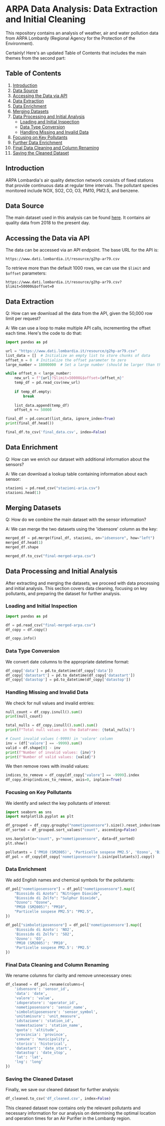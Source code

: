# ARPA Data Analysis: Data Extraction and Initial Cleaning

This repository contains an analysis of weather, air and water pollution data from ARPA Lombardy (Regional Agency for the Protection of the Environment).

Certainly! Here's an updated Table of Contents that includes the main themes from the second part:

## Table of Contents
1. [Introduction](#introduction)
2. [Data Source](#data-source)
3. [Accessing the Data via API](#accessing-the-data-via-api)
4. [Data Extraction](#data-extraction)
5. [Data Enrichment](#data-enrichment)
6. [Merging Datasets](#merging-datasets)
7. [Data Processing and Initial Analysis](#data-processing-and-initial-analysis)
    - [Loading and Initial Inspection](#loading-and-initial-inspection)
    - [Data Type Conversion](#data-type-conversion)
    - [Handling Missing and Invalid Data](#handling-missing-and-invalid-data)
8. [Focusing on Key Pollutants](#focusing-on-key-pollutants)
9. [Further Data Enrichment](#further-data-enrichment)
10. [Final Data Cleaning and Column Renaming](#final-data-cleaning-and-column-renaming)
11. [Saving the Cleaned Dataset](#saving-the-cleaned-dataset)

## Introduction

ARPA Lombardia's air quality detection network consists of fixed stations that provide continuous data at regular time intervals. The pollutant species monitored include NOX, SO2, CO, O3, PM10, PM2.5, and benzene.

## Data Source

The main dataset used in this analysis can be found [here](https://www.dati.lombardia.it/Ambiente/Dati-sensori-aria-dal-2018/g2hp-ar79/about_data). It contains air quality data from 2018 to the present day.

## Accessing the Data via API

The data can be accessed via an API endpoint. The base URL for the API is:

```
https://www.dati.lombardia.it/resource/g2hp-ar79.csv
```

To retrieve more than the default 1000 rows, we can use the `$limit` and `$offset` parameters:

```
https://www.dati.lombardia.it/resource/g2hp-ar79.csv?$limit=50000&$offset=0
```

## Data Extraction

Q: How can we download all the data from the API, given the 50,000 row limit per request?

A: We can use a loop to make multiple API calls, incrementing the offset each time. Here's the code to do that:

```python
import pandas as pd

url = "https://www.dati.lombardia.it/resource/g2hp-ar79.csv"
list_data = []  # Initialize an empty list to store chunks of data
offset_n = 0  # Initialize the offset parameter to zero
large_number = 18000000  # Set a large number (should be larger than the rows in the dataset)

while offset_n < large_number:
    new_url = f"{url}?$limit=50000&$offset={offset_n}"
    temp_df = pd.read_csv(new_url)
    
    if temp_df.empty:
        break
    
    list_data.append(temp_df)
    offset_n += 50000

final_df = pd.concat(list_data, ignore_index=True)
print(final_df.head())

final_df.to_csv('final_data.csv', index=False)
```

## Data Enrichment

Q: How can we enrich our dataset with additional information about the sensors?

A: We can download a lookup table containing information about each sensor:

```python
stazioni = pd.read_csv("stazioni-aria.csv")
stazioni.head(1)
```

## Merging Datasets

Q: How do we combine the main dataset with the sensor information?

A: We can merge the two datasets using the 'idsensore' column as the key:

```python
merged_df = pd.merge(final_df, stazioni, on="idsensore", how="left")
merged_df.head(1)
merged_df.shape

merged_df.to_csv("final-merged-arpa.csv")
```

## Data Processing and Initial Analysis

After extracting and merging the datasets, we proceed with data processing and initial analysis. This section covers data cleaning, focusing on key pollutants, and preparing the dataset for further analysis.

### Loading and Initial Inspection

```python
import pandas as pd

df = pd.read_csv("final-merged-arpa.csv")
df_copy = df.copy()

df_copy.info()
```

### Data Type Conversion

We convert date columns to the appropriate datetime format:

```python
df_copy['data'] = pd.to_datetime(df_copy['data'])
df_copy['datastart'] = pd.to_datetime(df_copy['datastart'])
df_copy['datastop'] = pd.to_datetime(df_copy['datastop'])
```

### Handling Missing and Invalid Data

We check for null values and invalid entries:

```python
null_count = df_copy.isnull().sum()
print(null_count)

total_nulls = df_copy.isnull().sum().sum()
print(f"Total null values in the DataFrame: {total_nulls}")

# Count invalid values (-9999) in 'valore' column
inv = (df['valore'] == -9999).sum()
valid = df.shape[0] - inv
print(f"Number of invalid values: {inv}")
print(f"Number of valid values: {valid}")
```

We then remove rows with invalid values:

```python
indices_to_remove = df_copy[df_copy['valore'] == -9999].index
df_copy.drop(indices_to_remove, axis=0, inplace=True)
```

### Focusing on Key Pollutants

We identify and select the key pollutants of interest:

```python
import seaborn as sns
import matplotlib.pyplot as plt

df_grouped = df_copy.groupby("nometiposensore").size().reset_index(name='count')
df_sorted = df_grouped.sort_values("count", ascending=False)

sns.barplot(x="count", y="nometiposensore", data=df_sorted)
plt.show()

pollutants = ['PM10 (SM2005)', 'Particelle sospese PM2.5', 'Ozono', 'Biossido di Zolfo', 'Biossido di Azoto']
df_pol = df_copy[df_copy['nometiposensore'].isin(pollutants)].copy()
```

### Data Enrichment

We add English names and chemical symbols for the pollutants:

```python
df_pol["nometiposensore"] = df_pol["nometiposensore"].map({
    "Biossido di Azoto": "Nitrogen Dioxide",
    "Biossido di Zolfo": "Sulphur Dioxide",
    "Ozono": "Ozone",
    "PM10 (SM2005)": "PM10",
    "Particelle sospese PM2.5": "PM2.5",
})

df_pol["simbolotiposensore"] = df_pol['nometiposensore'].map({
    'Biossido di Azoto': 'NO2', 
    'Biossido di Zolfo': 'SO2', 
    'Ozono': 'O3', 
    'PM10 (SM2005)': 'PM10', 
    'Particelle sospese PM2.5': 'PM2.5'
})
```

### Final Data Cleaning and Column Renaming

We rename columns for clarity and remove unnecessary ones:

```python
df_cleaned = df_pol.rename(columns={
    'idsensore': 'sensor_id', 
    'data': 'date', 
    'valore': 'value', 
    'idoperatore': 'operator_id', 
    'nometiposensore': 'sensor_name', 
    'simbolotiposensore': 'sensor_symbol', 
    'unitamisura': 'unit_measure', 
    'idstazione': 'station_id', 
    'nomestazione': 'station_name', 
    'quota': 'altitude', 
    'provincia': 'province', 
    'comune': 'municipality', 
    'storico': 'historical', 
    'datastart': 'date_start', 
    'datastop': 'date_stop', 
    'lat': 'lat', 
    'lng': 'long'
})
```

### Saving the Cleaned Dataset

Finally, we save our cleaned dataset for further analysis:

```python
df_cleaned.to_csv('df_cleaned.csv', index=False)
```

This cleaned dataset now contains only the relevant pollutants and necessary information for our analysis on determining the optimal location and operation times for an Air Purifier in the Lombardy region.
